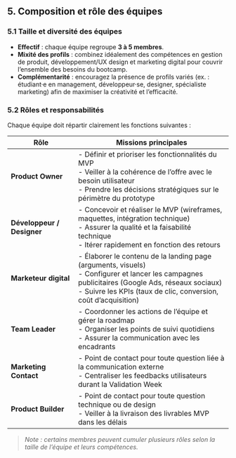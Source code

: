 ## 5. Composition et rôle des équipes

### 5.1 Taille et diversité des équipes

* **Effectif** : chaque équipe regroupe **3 à 5 membres**.
* **Mixité des profils** : combinez idéalement des compétences en gestion de produit, développement/UX design et marketing digital pour couvrir l’ensemble des besoins du bootcamp.
* **Complémentarité** : encouragez la présence de profils variés (ex. : étudiant·e en management, développeur·se, designer, spécialiste marketing) afin de maximiser la créativité et l’efficacité.

### 5.2 Rôles et responsabilités

Chaque équipe doit répartir clairement les fonctions suivantes :

| Rôle                       | Missions principales                                                                                                                                                                                                  |
| -------------------------- | --------------------------------------------------------------------------------------------------------------------------------------------------------------------------------------------------------------------- |
| **Product Owner**          | - Définir et prioriser les fonctionnalités du MVP<br>- Veiller à la cohérence de l’offre avec le besoin utilisateur<br>- Prendre les décisions stratégiques sur le périmètre du prototype                             |
| **Développeur / Designer** | - Concevoir et réaliser le MVP (wireframes, maquettes, intégration technique)<br>- Assurer la qualité et la faisabilité technique<br>- Itérer rapidement en fonction des retours                                      |
| **Marketeur digital**      | - Élaborer le contenu de la landing page (arguments, visuels)<br>- Configurer et lancer les campagnes publicitaires (Google Ads, réseaux sociaux)<br>- Suivre les KPIs (taux de clic, conversion, coût d’acquisition) |
| **Team Leader**            | - Coordonner les actions de l’équipe et gérer la roadmap<br>- Organiser les points de suivi quotidiens<br>- Assurer la communication avec les encadrants                                                              |
| **Marketing Contact**      | - Point de contact pour toute question liée à la communication externe<br>- Centraliser les feedbacks utilisateurs durant la Validation Week                                                                          |
| **Product Builder**        | - Point de contact pour toute question technique ou de design<br>- Veiller à la livraison des livrables MVP dans les délais                                                                                           |

> *Note : certains membres peuvent cumuler plusieurs rôles selon la taille de l’équipe et leurs compétences.*
